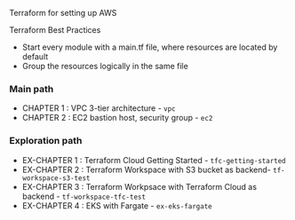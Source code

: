Terraform for setting up AWS

Terraform Best Practices

- Start every module with a main.tf file, where resources are located by default
- Group the resources logically in the same file

### Main path

- CHAPTER 1 : VPC 3-tier architecture - `vpc`
- CHAPTER 2 : EC2 bastion host, security group - `ec2`

### Exploration path

- EX-CHAPTER 1 : Terraform Cloud Getting Started - `tfc-getting-started`
- EX-CHAPTER 2 : Terraform Workspace with S3 bucket as backend- `tf-workspace-s3-test`
- EX-CHAPTER 3 : Terraform Workpsace with Terraform Cloud as backend - `tf-workspace-tfc-test`
- EX-CHAPTER 4 : EKS with Fargate - `ex-eks-fargate`
